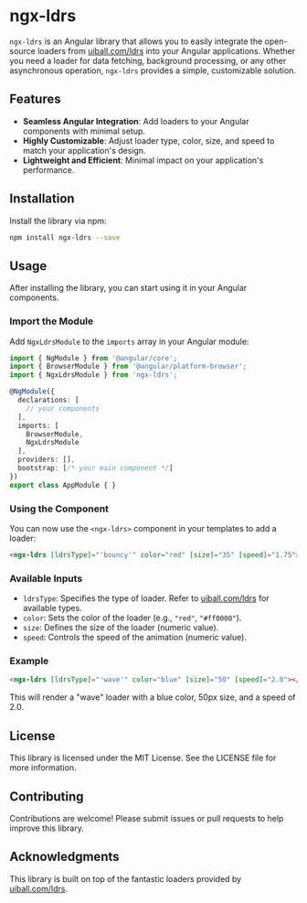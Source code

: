 # ngx-ldrs

`ngx-ldrs` is an Angular library that allows you to easily integrate the open-source loaders from [uiball.com/ldrs](https://uiball.com/ldrs/) into your Angular applications. Whether you need a loader for data fetching, background processing, or any other asynchronous operation, `ngx-ldrs` provides a simple, customizable solution.

## Features

- **Seamless Angular Integration**: Add loaders to your Angular components with minimal setup.
- **Highly Customizable**: Adjust loader type, color, size, and speed to match your application's design.
- **Lightweight and Efficient**: Minimal impact on your application's performance.

## Installation

Install the library via npm:
```bash
npm install ngx-ldrs --save
```

## Usage

After installing the library, you can start using it in your Angular components.

### Import the Module
Add `NgxLdrsModule` to the `imports` array in your Angular module:
```typescript
import { NgModule } from '@angular/core';
import { BrowserModule } from '@angular/platform-browser';
import { NgxLdrsModule } from 'ngx-ldrs';

@NgModule({
  declarations: [
    // your components
  ],
  imports: [
    BrowserModule,
    NgxLdrsModule
  ],
  providers: [],
  bootstrap: [/* your main component */]
})
export class AppModule { }
```

### Using the Component
You can now use the `<ngx-ldrs>` component in your templates to add a loader:
```html
<ngx-ldrs [ldrsType]="'bouncy'" color="red" [size]="35" [speed]="1.75"></ngx-ldrs>
```

### Available Inputs
- `ldrsType`: Specifies the type of loader. Refer to [uiball.com/ldrs](https://uiball.com/ldrs/) for available types.
- `color`: Sets the color of the loader (e.g., `"red"`, `"#ff0000"`).
- `size`: Defines the size of the loader (numeric value).
- `speed`: Controls the speed of the animation (numeric value).

### Example
```html
<ngx-ldrs [ldrsType]="'wave'" color="blue" [size]="50" [speed]="2.0"></ngx-ldrs>
```

This will render a "wave" loader with a blue color, 50px size, and a speed of 2.0.

## License
This library is licensed under the MIT License. See the LICENSE file for more information.

## Contributing
Contributions are welcome! Please submit issues or pull requests to help improve this library.

## Acknowledgments
This library is built on top of the fantastic loaders provided by [uiball.com/ldrs](https://uiball.com/ldrs/).


